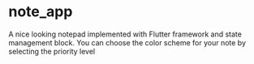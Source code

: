 # note_app

A nice looking notepad implemented with Flutter framework and state management block.
You can choose the color scheme for your note by selecting the priority level
